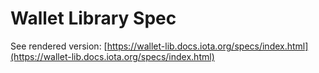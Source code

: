 #  Wallet Library Spec

See rendered version: [https://wallet-lib.docs.iota.org/specs/index.html](https://wallet-lib.docs.iota.org/specs/index.html)